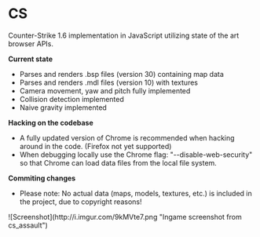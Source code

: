 CS
==
Counter-Strike 1.6 implementation in JavaScript utilizing state of the art browser APIs.

<b>Current state</b>
<ul>
<li>Parses and renders .bsp files (version 30) containing map data</li>
<li>Parses and renders .mdl files (version 10) with textures </li>
<li>Camera movement, yaw and pitch fully implemented</li>
<li>Collision detection implemented</li>
<li>Naive gravity implemented</li>
</ul>

<b>Hacking on the codebase</b><br />
<ul>
<li>A fully updated version of Chrome is recommended when hacking around in the code. (Firefox not yet supported)</li>
<li>When debugging locally use the Chrome flag: "--disable-web-security" so that Chrome can load data files from the local file system.</li>
</ul>

<b>Commiting changes</b><br />
<ul>
<li>Please note: No actual data (maps, models, textures, etc.) is included in the project, due to copyright reasons!</li>
</ul>
![Screenshot](http://i.imgur.com/9kMVte7.png "Ingame screenshot from cs_assault")
